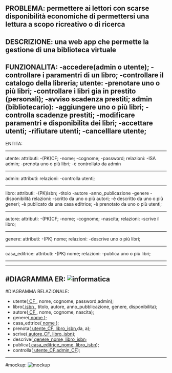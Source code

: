 PROBLEMA:
  permettere ai lettori con scarse disponibilità economiche di permettersi una lettura a scopo ricreativo o di ricerca
------------------------------------------------------------------------------------------------------------------------------
DESCRIZIONE:
  una web app che permette la gestione di una biblioteca virtuale
------------------------------------------------------------------------------------------------------------------------------
FUNZIONALITA:
  -accedere(admin o utente);
  -controllare i paramentri di un libro;
  -controllare il catalogo della libreria;
  utente:
    -prenotare uno o più libri;
    -controllare i libri gia in prestito (personali);
    -avviso scadenza prestiti;
  admin (bibliotecario):
    -aggiungere uno o più libri;
    -controlla scadenze prestiti;
    -modificare paramentri e disponibilita dei libri;
    -accettare utenti;
    -rifiutare utenti;
    -cancelllare utente;
------------------------------------------------------------------------------------------------------------------------------
ENTITA:
*****************************************
utente:
  attributi:
    -(PK)CF;
    -nome;
    -cognome;
    -password;
  relazioni:
    -ISA admin;
    -prenota uno o più libri;
    -è controllato da admin
*****************************************
admin:
  attributi:
  relazioni:
    -controlla utenti;
*****************************************
libro:
  attributi:
    -(PK)isbn;
    -titolo
    -autore
    -anno_publicazione
    -genere
    -disponibilità
  relazioni:
    -scritto da uno o più autori;
    -è descritto da uno o più generi;
    -è publicato da una casa editrice;
    -è prenotato da uno o più utenti;
***************************************** 
autore:
    attributi:
      -(PK)CF;
      -nome;
      -cognome;
      -nascita;
    relazioni:
      -scrive il libro;
*****************************************
genere:
  attributi:
    -(PK) nome;
  relazioni:
    -descrive uno o più libri;
*****************************************
casa_editrice:
  attributi:
    -(PK) nome;
  relazioni:
    -publica uno o più libri;
*****************************************
------------------------------------------------------------------------------------------------------------------------------
#DIAGRAMMA ER:
  ![informatica](https://github.com/TodeschiniPaolo/Biblioteca/assets/101709345/ab89c589-e154-4f88-99ff-10b2bc845639)
------------------------------------------------------------------------------------------------------------------------------
#DIAGRAMMA RELAZIONALE:
* utente(<ins> CF </ins>, nome, cognome, password,admin);
* libro(<ins> isbn </ins>, titolo, autore, anno_pubblicazione, genere, disponibilita);
* autore(<ins> CF </ins>, nome, cognome, nascita);
*  genere(<ins> nome </ins>);
*  casa_edtrice(<ins> nome </ins>);
*  prenota(<ins> utente_CF, libro_isbn</ins>,da, a);
*  scrive(<ins> autore_CF, libro_isbn</ins>);
*  descrive(<ins> genere_nome, libro_isbn</ins>;
*  publica(<ins> casa_editrice_nome, libro_isbn</ins>);
*  controlla(<ins> utente_CF,admin_CF</ins>);
------------------------------------------------------------------------------------------------------------------------------
#mockup:
![mockup](https://github.com/TodeschiniPaolo/Biblioteca/assets/101709345/c87c775e-5a76-4a52-a359-a701fa846494)
